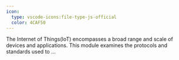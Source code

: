 ```yaml
---
icon:
  type: vscode-icons:file-type-js-official
  color: 4CAF50
---
```


The Internet of Things(IoT) encompasses a broad range and scale of devices and applications. This module examines the protocols and standards used to  ... 
